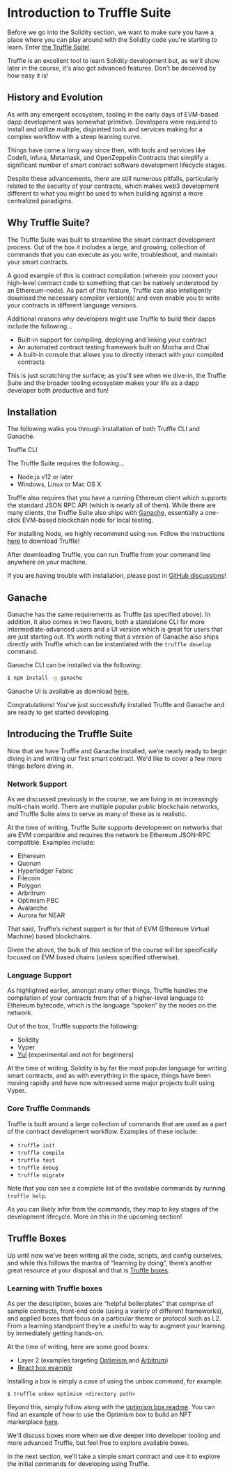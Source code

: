 
  
  <!-- Title goes below: -->
# Introduction to Truffle Suite

<!-- Content here: -->

Before we go into the Solidity section, we want to make sure you have a place where you can play around with the Solidity code you're starting to learn. Enter <a href="https://www.trufflesuite.com" target="_blank" rel="noopener noreferrer">the Truffle Suite!</a>

Truffle is an excellent tool to learn Solidity development but, as we'll show later in the course, it's also got advanced features. Don't be deceived by how easy it is!

## History and Evolution

As with any emergent ecosystem, tooling in the early days of EVM-based dapp development was somewhat primitive. Developers were required to install and utilize multiple, disjointed tools and services making for a complex workflow with a steep learning curve.

Things have come a long way since then, with tools and services like Codefi, Infura, Metamask, and OpenZeppelin Contracts that simplify a significant number of smart contract software development lifecycle stages.

Despite these advancements, there are still numerous pitfalls, particularly related to the security of your contracts, which makes web3 development different to what you might be used to when building against a more centralized paradigms.

## Why Truffle Suite?

The Truffle Suite was built to streamline the smart contract development process. Out of the box it includes a large, and growing, collection of commands that you can execute as you write, troubleshoot, and maintain your smart contracts.

A good example of this is contract compilation (wherein you convert your high-level contract code to something that can be natively understood by an Ethereum-node). As part of this feature, Truffle can also intelligently download the necessary compiler version(s) and even enable you to write your contracts in different language versions.

Additional reasons why developers might use Truffle to build their dapps include the following...

- Built-in support for compiling, deploying and linking your contract</li>
- An automated contract testing framework built on Mocha and Chai</li>
- A built-in console that allows you to directly interact with your compiled contracts</li>

This is just scratching the surface; as you’ll see when we dive-in, the Truffle Suite and the broader tooling ecosystem makes your life as a dapp developer both productive and fun!

## Installation

The following walks you through installation of both Truffle CLI and Ganache.

Truffle CLI

The Truffle Suite requires the following...

- Node.js v12 or later
- Windows, Linux or Mac OS X

Truffle also requires that you have a running Ethereum client which supports the standard JSON RPC API (which is nearly all of them). While there are many clients, the Truffle Suite also ships with <a href="https://www.trufflesuite.com/ganache" target="_blank" rel="noopener noreferrer">Ganache,</a> essentially a one-click EVM-based blockchain node for local testing.

For installing Node, we highly recommend using `nvm`. Follow the instructions [here](https://trufflesuite.com/docs/truffle/getting-started/installation/) to download Truffle!

After downloading Truffle, you can run Truffle from your command line anywhere on your machine.

If you are having trouble with installation, please post in [GitHub discussions](https://github.com/orgs/trufflesuite/discussions)!

## Ganache

Ganache has the same requirements as Truffle (as specified above). In addition, it also comes in two flavors, both a standalone CLI for more intermediate-advanced users and a UI version which is great for users that are just starting out. It’s worth noting that a version of Ganache also ships directly with Truffle which can be instantiated with the `truffle develop` command.  

Ganache CLI can be installed via the following:

```bash
$ npm install -g ganache
```

Ganache UI is available as download <a href="https://www.trufflesuite.com/ganache" target="_blank" rel="noopener noreferrer">here.</a>

Congratulations! You've just successfully installed Truffle and Ganache and are ready to get started developing.

## Introducing the Truffle Suite

Now that we have Truffle and Ganache installed, we’re nearly ready to begin diving in and writing our first smart contract. We'd like to cover a few more things before diving in.

### Network Support

As we discussed previously in the course, we are living in an increasingly multi-chain world. There are multiple popular public blockchain networks, and Truffle Suite aims to serve as many of these as is realistic.

At the time of writing, Truffle Suite supports development on networks that are EVM compatible and requires the network be Ethereum JSON-RPC compatible. Examples include:

- Ethereum
- Quorum
- Hyperledger Fabric
- Filecoin
- Polygon
- Arbritrum
- Optimism PBC
- Avalanche
- Aurora for NEAR

That said, Truffle’s richest support is for that of EVM (Ethereum Virtual Machine) based blockchains.

Given the above, the bulk of this section of the course will be specifically focused on EVM based chains (unless specified otherwise).

### Language Support

As highlighted earlier, amongst many other things, Truffle handles the compilation of your contracts from that of a higher-level language to Ethereum bytecode, which is the language “spoken” by the nodes on the network.

Out of the box, Truffle supports the following:

- Solidity
- Vyper
- <a href="https://docs.soliditylang.org/en/v0.8.6/yul.html" target="_blank" rel="noopener noreferrer">Yul</a> (experimental and not for beginners)
  
At the time of writing, Solidity is by far the most popular language for writing smart contracts, and as with everything in the space, things have been moving rapidly and have now witnessed some major projects built using Vyper.  

### Core Truffle Commands

Truffle is built around a large collection of commands that are used as a part of the contract development workflow. Examples of these include:

- `truffle init`
- `truffle compile`
- `truffle test`
- `truffle debug`
- `truffle migrate`

Note that you can see a complete list of the available commands by running `truffle help`.

As you can likely infer from the commands, they map to key stages of the development lifecycle. More on this in the upcoming section!

## Truffle Boxes

Up until now we’ve been writing all the code, scripts, and config ourselves, and while this follows the mantra of “learning by doing”, there’s another great resource at your disposal and that is <a href="https://www.trufflesuite.com/boxes" target="_blank" rel="noopener noreferrer">Truffle boxes</a>.

### Learning with Truffle boxes

As per the description, boxes are “helpful boilerplates” that comprise of sample contracts, front-end code (using a variety of different frameworks), and applied boxes that focus on a particular theme or protocol such as L2. From a learning standpoint they’re a useful to way to augment your learning by immediately getting hands-on. 

At the time of writing, here are some good boxes:

- Layer 2 (examples targeting <a href="https://www.trufflesuite.com/boxes/optimism" target="_blank" rel="noopener noreferrer">Optimism </a> and <a href="https://www.trufflesuite.com/boxes/arbitrum" target="_blank" rel="noopener noreferrer">Arbitrum</a>)
- <a href="https://trufflesuite.com/boxes/react/" target="_blank" rel="noopener noreferrer">React box example</a>

Installing a box is simply a case of using the unbox command, for example:

    $ truffle unbox optimism <directory path>


Beyond this, simply follow along with the <a href="https://github.com/truffle-box/optimism-box" target="_blank" rel="noopener noreferrer">optimism box readme</a>. You can find an example of how to use the Optimism box to build an NFT marketplace [here](https://trufflesuite.com/guides/nft-marketplace/).

We'll discuss boxes more when we dive deeper into developer tooling and more advanced Truffle, but feel free to explore available boxes.

In the next section, we'll take a simple smart contract and use it to explore the initial commands for developing using Truffle.